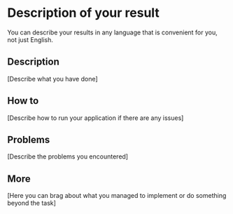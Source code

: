 # Description of your result

You can describe your results in any language that is convenient for you, not just English.

## Description

[Describe what you have done]

## How to

[Describe how to run your application if there are any issues]

## Problems

[Describe the problems you encountered]

## More

[Here you can brag about what you managed to implement or do something beyond the task]
